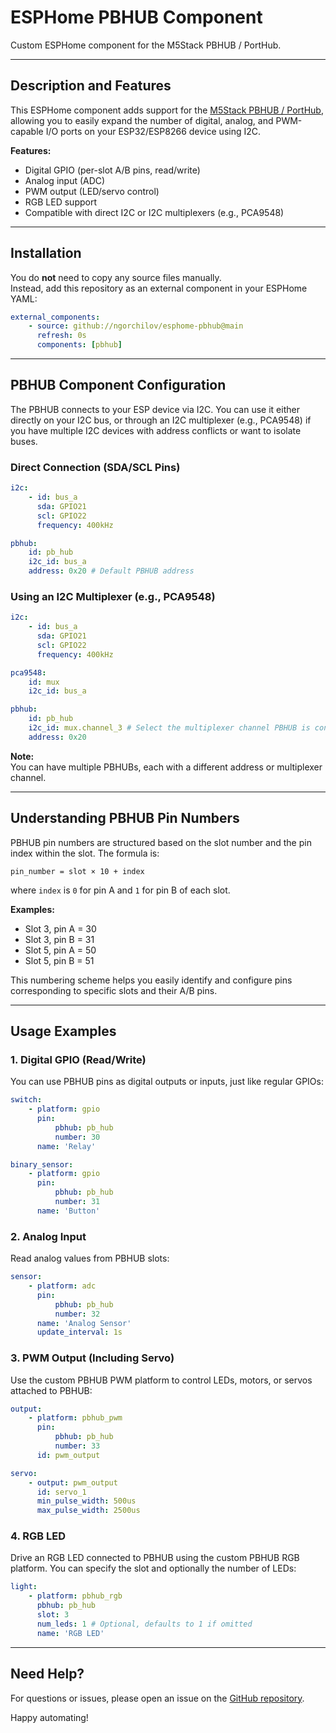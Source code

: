 # ESPHome PBHUB Component

Custom ESPHome component for the M5Stack PBHUB / PortHub.

---

## Description and Features

This ESPHome component adds support for the [M5Stack PBHUB / PortHub](https://docs.m5stack.com/en/unit/pbhub), allowing you to easily expand the number of digital, analog, and PWM-capable I/O ports on your ESP32/ESP8266 device using I2C.

**Features:**

-   Digital GPIO (per-slot A/B pins, read/write)
-   Analog input (ADC)
-   PWM output (LED/servo control)
-   RGB LED support
-   Compatible with direct I2C or I2C multiplexers (e.g., PCA9548)

---

## Installation

You do **not** need to copy any source files manually.  
Instead, add this repository as an external component in your ESPHome YAML:

```yaml
external_components:
    - source: github://ngorchilov/esphome-pbhub@main
      refresh: 0s
      components: [pbhub]
```

---

## PBHUB Component Configuration

The PBHUB connects to your ESP device via I2C. You can use it either directly on your I2C bus, or through an I2C multiplexer (e.g., PCA9548) if you have multiple I2C devices with address conflicts or want to isolate buses.

### Direct Connection (SDA/SCL Pins)

```yaml
i2c:
    - id: bus_a
      sda: GPIO21
      scl: GPIO22
      frequency: 400kHz

pbhub:
    id: pb_hub
    i2c_id: bus_a
    address: 0x20 # Default PBHUB address
```

### Using an I2C Multiplexer (e.g., PCA9548)

```yaml
i2c:
    - id: bus_a
      sda: GPIO21
      scl: GPIO22
      frequency: 400kHz

pca9548:
    id: mux
    i2c_id: bus_a

pbhub:
    id: pb_hub
    i2c_id: mux.channel_3 # Select the multiplexer channel PBHUB is connected to
    address: 0x20
```

**Note:**  
You can have multiple PBHUBs, each with a different address or multiplexer channel.

---

## Understanding PBHUB Pin Numbers

PBHUB pin numbers are structured based on the slot number and the pin index within the slot. The formula is:

```
pin_number = slot × 10 + index
```

where `index` is `0` for pin A and `1` for pin B of each slot.

**Examples:**

-   Slot 3, pin A = 30
-   Slot 3, pin B = 31
-   Slot 5, pin A = 50
-   Slot 5, pin B = 51

This numbering scheme helps you easily identify and configure pins corresponding to specific slots and their A/B pins.

---

## Usage Examples

### 1. Digital GPIO (Read/Write)

You can use PBHUB pins as digital outputs or inputs, just like regular GPIOs:

```yaml
switch:
    - platform: gpio
      pin:
          pbhub: pb_hub
          number: 30
      name: 'Relay'

binary_sensor:
    - platform: gpio
      pin:
          pbhub: pb_hub
          number: 31
      name: 'Button'
```

### 2. Analog Input

Read analog values from PBHUB slots:

```yaml
sensor:
    - platform: adc
      pin:
          pbhub: pb_hub
          number: 32
      name: 'Analog Sensor'
      update_interval: 1s
```

### 3. PWM Output (Including Servo)

Use the custom PBHUB PWM platform to control LEDs, motors, or servos attached to PBHUB:

```yaml
output:
    - platform: pbhub_pwm
      pin:
          pbhub: pb_hub
          number: 33
      id: pwm_output

servo:
    - output: pwm_output
      id: servo_1
      min_pulse_width: 500us
      max_pulse_width: 2500us
```

### 4. RGB LED

Drive an RGB LED connected to PBHUB using the custom PBHUB RGB platform. You can specify the slot and optionally the number of LEDs:

```yaml
light:
    - platform: pbhub_rgb
      pbhub: pb_hub
      slot: 3
      num_leds: 1 # Optional, defaults to 1 if omitted
      name: 'RGB LED'
```

---

## Need Help?

For questions or issues, please open an issue on the [GitHub repository](https://github.com/ngorchilov/esphome-pbhub).

Happy automating!

